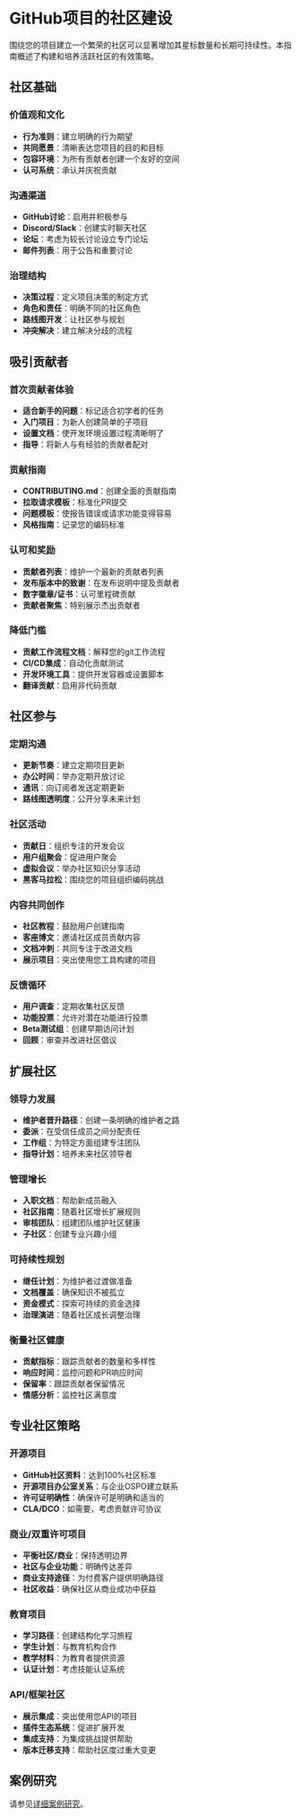 # GitHub项目的社区建设

围绕您的项目建立一个繁荣的社区可以显著增加其星标数量和长期可持续性。本指南概述了构建和培养活跃社区的有效策略。

## 社区基础

### 价值观和文化
- **行为准则**：建立明确的行为期望
- **共同愿景**：清晰表达您项目的目的和目标
- **包容环境**：为所有贡献者创建一个友好的空间
- **认可系统**：承认并庆祝贡献

### 沟通渠道
- **GitHub讨论**：启用并积极参与
- **Discord/Slack**：创建实时聊天社区
- **论坛**：考虑为较长讨论设立专门论坛
- **邮件列表**：用于公告和重要讨论

### 治理结构
- **决策过程**：定义项目决策的制定方式
- **角色和责任**：明确不同的社区角色
- **路线图开发**：让社区参与规划
- **冲突解决**：建立解决分歧的流程

## 吸引贡献者

### 首次贡献者体验
- **适合新手的问题**：标记适合初学者的任务
- **入门项目**：为新人创建简单的子项目
- **设置文档**：使开发环境设置过程清晰明了
- **指导**：将新人与有经验的贡献者配对

### 贡献指南
- **CONTRIBUTING.md**：创建全面的贡献指南
- **拉取请求模板**：标准化PR提交
- **问题模板**：使报告错误或请求功能变得容易
- **风格指南**：记录您的编码标准

### 认可和奖励
- **贡献者列表**：维护一个最新的贡献者列表
- **发布版本中的致谢**：在发布说明中提及贡献者
- **数字徽章/证书**：认可里程碑贡献
- **贡献者聚焦**：特别展示杰出贡献者

### 降低门槛
- **贡献工作流程文档**：解释您的git工作流程
- **CI/CD集成**：自动化贡献测试
- **开发环境工具**：提供开发容器或设置脚本
- **翻译贡献**：启用非代码贡献

## 社区参与

### 定期沟通
- **更新节奏**：建立定期项目更新
- **办公时间**：举办定期开放讨论
- **通讯**：向订阅者发送定期更新
- **路线图透明度**：公开分享未来计划

### 社区活动
- **贡献日**：组织专注的开发会议
- **用户组聚会**：促进用户聚会
- **虚拟会议**：举办社区知识分享活动
- **黑客马拉松**：围绕您的项目组织编码挑战

### 内容共同创作
- **社区教程**：鼓励用户创建指南
- **客座博文**：邀请社区成员贡献内容
- **文档冲刺**：共同专注于改进文档
- **展示项目**：突出使用您工具构建的项目

### 反馈循环
- **用户调查**：定期收集社区反馈
- **功能投票**：允许对潜在功能进行投票
- **Beta测试组**：创建早期访问计划
- **回顾**：审查并改进社区倡议

## 扩展社区

### 领导力发展
- **维护者晋升路径**：创建一条明确的维护者之路
- **委派**：在受信任成员之间分配责任
- **工作组**：为特定方面组建专注团队
- **指导计划**：培养未来社区领导者

### 管理增长
- **入职文档**：帮助新成员融入
- **社区指南**：随着社区增长扩展规则
- **审核团队**：组建团队维护社区健康
- **子社区**：创建专业兴趣小组

### 可持续性规划
- **继任计划**：为维护者过渡做准备
- **文档覆盖**：确保知识不被孤立
- **资金模式**：探索可持续的资金选择
- **治理演进**：随着社区成长调整治理

### 衡量社区健康
- **贡献指标**：跟踪贡献者的数量和多样性
- **响应时间**：监控问题和PR响应时间
- **保留率**：跟踪贡献者保留情况
- **情感分析**：监控社区满意度

## 专业社区策略

### 开源项目
- **GitHub社区资料**：达到100%社区标准
- **开源项目办公室关系**：与企业OSPO建立联系
- **许可证明确性**：确保许可是明确和适当的
- **CLA/DCO**：如需要，考虑贡献许可协议

### 商业/双重许可项目
- **平衡社区/商业**：保持透明边界
- **社区与企业功能**：明确传达差异
- **商业支持途径**：为付费客户提供明确路径
- **社区收益**：确保社区从商业成功中获益

### 教育项目
- **学习路径**：创建结构化学习旅程
- **学生计划**：与教育机构合作
- **教学材料**：为教育者提供资源
- **认证计划**：考虑技能认证系统

### API/框架社区
- **展示集成**：突出使用您API的项目
- **插件生态系统**：促进扩展开发
- **集成支持**：为集成挑战提供帮助
- **版本迁移支持**：帮助社区度过重大变更

## 案例研究

请参见[详细案例研究](./case-studies.md)。 